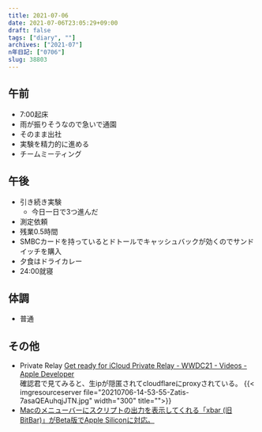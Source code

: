 ```yaml
---
title: 2021-07-06
date: 2021-07-06T23:05:29+09:00
draft: false
tags: ["diary", ""]
archives: ["2021-07"]
n年日記: ["0706"]
slug: 38803
---
```

## 午前
- 7:00起床
- 雨が振りそうなので急いで通園
- そのまま出社
- 実験を精力的に進める
- チームミーティング
## 午後
- 引き続き実験
  - 今日一日で3つ進んだ
- 測定依頼
- 残業0.5時間
- SMBCカードを持っているとドトールでキャッシュバックが効くのでサンドイッチを購入
- 夕食はドライカレー
- 24:00就寝
## 体調
- 普通
## その他
- Private Relay
[Get ready for iCloud Private Relay - WWDC21 - Videos - Apple Developer](https://developer.apple.com/videos/play/wwdc2021/10096/)  
確認君で見てみると、生ipが隠匿されてcloudflareにproxyされている。
{{< imgresourceserver file="20210706-14-53-55-Zatis-7asaQEAuhqjJTN.jpg" width="300" title="">}}
- [Macのメニューバーにスクリプトの出力を表示してくれる「xbar (旧BitBar)」がBeta版でApple Siliconに対応。](https://applech2.com/archives/20210706-xbar-v2-1-0-support-apple-silicon.html)